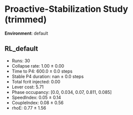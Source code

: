# Proactive-Stabilization Study (trimmed)

**Environment**: default

## RL_default
- Runs: 30
- Collapse rate: 1.00 ± 0.00
- Time to P4: 600.0 ± 0.0 steps
- Stable P4 duration: nan ± 0.0 steps
- Total fcrit injected: 0.00
- Lever cost: 5.71
- Phase occupancy: [0.0, 0.034, 0.07, 0.811, 0.085]
- SpeedIndex: 0.05 ± 0.14
- CoupleIndex: 0.08 ± 0.56
- rhoE: 0.77 ± 1.56

